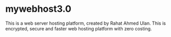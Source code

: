 # mywebhost3.0
This is a web server hosting platform, created by Rahat Ahmed Ulan. This is encrypted, secure and faster web hosting platform with zero costing.
